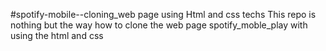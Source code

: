  #spotify-mobile--cloning_web page using Html and css techs
This repo is nothing but the way how to clone the web page spotify_moble_play with using the html and css 
